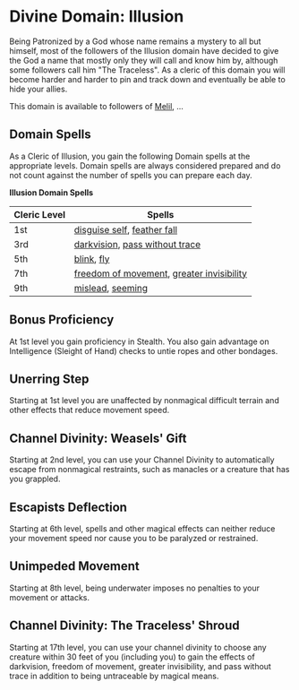 # Divine Domain: Illusion
Being Patronized by a God whose name remains a mystery to all but himself, most of the followers of the Illusion domain have decided to give the God a name that mostly only they will call and know him by, although some followers call him "The Traceless". As a cleric of this domain you will become harder and harder to pin and track down and eventually be able to hide your allies.

This domain is available to followers of [Melil](../../Religions/Pantheon/Milil.md), ...

## Domain Spells
As a Cleric of Illusion, you gain the following Domain spells at the appropriate levels. Domain spells are always considered prepared and do not count against the number of spells you can prepare each day.

**Illusion Domain Spells**

Cleric Level | Spells
------------ | -----
1st	| [disguise self](../../Magic/Spells/disguise-self.md), [feather fall](../../Magic/Spells/feather-fall.md)
3rd	| [darkvision](../../Magic/Spells/darkvision.md), [pass without trace](../../Magic/Spells/pass-without-trace.md)
5th	| [blink](../../Magic/Spells/blink.md), [fly](../../Magic/Spells/fly.md)
7th	| [freedom of movement](../../Magic/Spells/freedom-of-movement.md), [greater invisibility](../../Magic/Spells/greater-invisibility.md)
9th	| [mislead](../../Magic/Spells/mislead.md), [seeming](../../Magic/Spells/seeming.md)

## Bonus Proficiency
At 1st level you gain proficiency in Stealth. You also gain advantage on Intelligence (Sleight of Hand) checks to untie ropes and other bondages.

## Unerring Step
Starting at 1st level you are unaffected by nonmagical difficult terrain and other effects that reduce movement speed.

## Channel Divinity: Weasels' Gift
Starting at 2nd level, you can use your Channel Divinity to automatically escape from nonmagical restraints, such as manacles or a creature that has you grappled.

## Escapists Deflection
Starting at 6th level, spells and other magical effects can neither reduce your movement speed nor cause you to be paralyzed or restrained.

## Unimpeded Movement
Starting at 8th level, being underwater imposes no penalties to your movement or attacks.

## Channel Divinity: The Traceless' Shroud
Starting at 17th level, you can use your channel divinity to choose any creature within 30 feet of you (including you) to gain the effects of darkvision, freedom of movement, greater invisibility, and pass without trace in addition to being untraceable by magical means.
